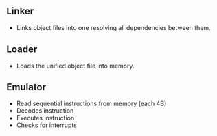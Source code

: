 ## Linker

* Links object files into one resolving all dependencies between them.

## Loader

* Loads the unified object file into memory.

## Emulator

* Read sequential instructions from memory (each 4B)
* Decodes instruction
* Executes instruction
* Checks for interrupts
